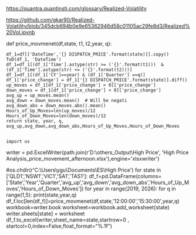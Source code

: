 
https://quantra.quantinsti.com/glossary/Realized-Volatility

https://github.com/gkar90/Realized-Volatility/blob/345dcb694b0e9e65362946d58c01105ac29fe8d3/Realized%20Vol.ipynb

def price_movmenet(df,state, t1, t2,year, q):
    
    df_1=df[['DateTime','{} DISPATCH_PRICE'.format(state)]].copy()
    ToD(df_1, 'DateTime')
    df_1=df_1[(df_1['Time'].astype(str) >= ('{}'.format(t1)))  & (df_1['Time'].astype(str) <= ('{}'.format(t2)))]
    df_1=df_1[(df_1['CY']==year) & (df_1['Quarter'] ==q)]
    df_1['price_change'] = df_1['{} DISPATCH_PRICE'.format(state)].diff()
    up_moves = df_1[df_1['price_change'] > 0]['price_change']
    down_moves = df_1[df_1['price_change'] < 0]['price_change']
    avg_up = up_moves.mean()
    avg_down = down_moves.mean()  # Will be negati
    avg_down_abs = down_moves.abs().mean()
    Hours_of_Up_Moves=len(up_moves)/12
    Hours_of_Down_Moves=len(down_moves)/12
    return state, year, q, avg_up,avg_down,avg_down_abs,Hours_of_Up_Moves,Hours_of_Down_Moves


    import os
writer = pd.ExcelWriter(path.join(r'D:\others_Output\High Price', 'High Price Analysis_price_movement_afternoon.xlsx'),engine='xlsxwriter')

#os.chdir(r'C:\Users\ygu\Documents\ES\High Price')
for state in ['QLD1','NSW1','VIC1','SA1','TAS1']:
    df_f=pd.DataFrame(columns=['State','Year','Quarter','avg_up','avg_down','avg_down_abs','Hours_of_Up_Moves','Hours_of_Down_Moves'])
    for year in range(2019, 2026):
        for q in range(1,5):
            print(state,year,q)
            df_f.loc[len(df_f)]=price_movmenet(df,state,'12:00:00','15:30:00',year,q)
    workbook=writer.book
    worksheet=workbook.add_worksheet(state)
    writer.sheets[state] = worksheet
    df_f.to_excel(writer,sheet_name=state,startrow=0 , startcol=0,index=False,float_format="%.1f")
